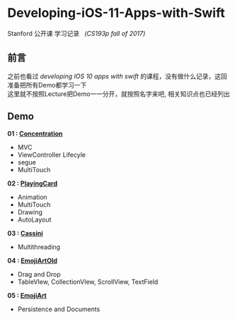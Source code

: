 # Developing-iOS-11-Apps-with-Swift
Stanford 公开课 学习记录   *(CS193p fall of 2017)*
## 前言
之前也看过 *developing IOS 10 apps with swift* 的课程，没有做什么记录，这回准备把所有Demo都学习一下  
这里就不按照Lecture把Demo一一分开，就按照名字来吧, 相关知识点也已经列出  
## Demo

**01 : [Concentration](https://github.com/Joshuuuuuua/Developing-iOS-11-Apps-with-Swift/tree/master/Demos/Concentration/Concentration)**  
* MVC  
* ViewController Lifecyle  
* segue 
* MultiTouch

**02 : [PlayingCard](https://github.com/Joshuuuuuua/Developing-iOS-11-Apps-with-Swift/tree/master/Demos/PlayingCard/PlayingCard)**  
* Animation  
* MultiTouch
* Drawing
* AutoLayout

**03 : [Cassini](https://github.com/Joshuuuuuua/Developing-iOS-11-Apps-with-Swift/tree/master/Demos/Cassini/Cassini)**  
* Multithreading

**04 : [EmojiArtOld](https://github.com/Joshuuuuuua/Developing-iOS-11-Apps-with-Swift/tree/master/Demos/EmojiArtOld/EmojiArt)**  
* Drag and Drop  
* TableVIew, CollectionVIew, ScrollView, TextField

**05 : [EmojiArt]()**  
* Persistence and Documents


